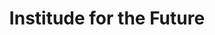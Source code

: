 ---
blog: https://medium.com/institute-for-the-future
facebook: https://facebook.com/InstituteForTheFuture
googleplus: https://plus.google.com/101484648630753650833
logohandle: iftf
sort: iftf
title: Institude for the Future
twitter: https://x.com/iftf
website: https://www.iftf.org/home/
---